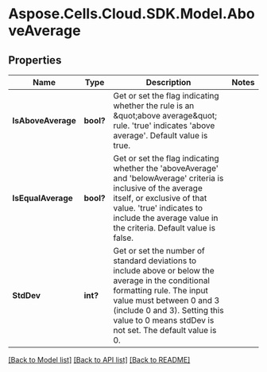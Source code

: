 # Aspose.Cells.Cloud.SDK.Model.AboveAverage
## Properties

Name | Type | Description | Notes
------------ | ------------- | ------------- | -------------
**IsAboveAverage** | **bool?** | Get or set the flag indicating whether the rule is an \&quot;above average\&quot; rule.    &#39;true&#39; indicates &#39;above average&#39;.  Default value is true.              | 
**IsEqualAverage** | **bool?** | Get or set the flag indicating whether the &#39;aboveAverage&#39; and &#39;belowAverage&#39;    criteria is inclusive of the average itself, or exclusive of that value.    &#39;true&#39; indicates to include the average value in the criteria.  Default value    is false.              | 
**StdDev** | **int?** | Get or set the number of standard deviations to include above or below the   average in the conditional formatting rule. The input value must between   0 and 3 (include 0 and 3). Setting this value to 0 means stdDev is not set.    The default value is 0.              | 

[[Back to Model list]](../README.md#documentation-for-models) [[Back to API list]](../README.md#documentation-for-api-endpoints) [[Back to README]](../README.md)

